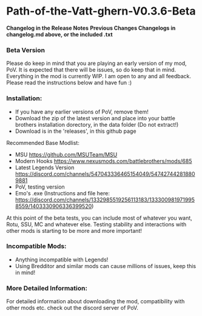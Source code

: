 # Path-of-the-Vatt-ghern-V0.3.6-Beta
**Changelog in the Release Notes**
**Previous Changes Changelogs in changelog.md above, or the included .txt**

### Beta Version

Please do keep in mind that you are playing an early version of my mod, PoV. It is expected that there will be issues, so do keep that in mind. Everything in the mod is currently WIP. I am open to any and all feedback. Please read the instructions below and have fun :)

### Installation:

* If you have any earlier versions of PoV, remove them!
* Download the zip of the latest version and place into your battle brothers installation dorectory, in the data folder (Do not extract!) 
* Download is in the 'releases', in this github page

Recommended Base Modlist:
* MSU https://github.com/MSUTeam/MSU
* Modern Hooks https://www.nexusmods.com/battlebrothers/mods/685
* Latest Legends Version https://discord.com/channels/547043336465154049/547427442818809881
* PoV, testing version
* Emo's .exe (Instructions and file here: https://discord.com/channels/1332985519256113183/1333009819719958559/1403330906336399520)

At this point of the beta tests, you can include most of whatever you want, Rotu, SSU, MC and whatever else. Testing stability and interactions with other mods is starting to be more and more important!

### Incompatible Mods:
* Anything incompatible with Legends!
* Using Bredditor and similar mods can cause millions of issues, keep this in mind!

### More Detailed Information:
For detailed information about downloading the mod, compatibility with other mods etc. check out the discord server of PoV.
